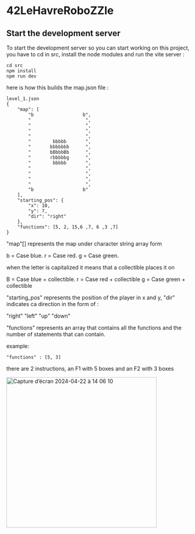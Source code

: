 # 42LeHavreRoboZZle

## Start the development server
To start the development server so you can start working on this project, you have to cd in src, install the node modules and run the vite server :

```
cd src
npm install
npm run dev
```

here is how this builds the map.json file :
```
level_1.json
{
	"map": [
		"b                  b",
		"                    ",
		"                    ",
		"                    ",
		"                    ",
		"        bbbbb       ",
		"       bbbbbbb      ",
		"       bBbbbBb      ",
		"       rbbbbbg      ",
		"        bbbbb       ",
		"                    ",
		"                    ",
		"                    ",
		"                    ",
		"b                  b"
	],
	"starting_pos": {
		"x": 10,
		"y": 7,
		"dir": "right"
	},
	"functions": [5, 2, 15,6 ,7, 6 ,3 ,7]
}
```

"map"[] represents the map under character string array form

b = Case blue.
r = Case red.
g = Case green.

when the letter is capitalized it means that a collectible places it on

B = Case blue + collectible.
r = Case red + collectible
g = Case green + collectible

"starting_pos" represents the position of the player in x and y, "dir" indicates ca direction in the form of  : 

"right"
"left"
"up"
"down"

"functions" represents an array that contains all the functions and the number of statements that can contain.

example:
```
"functions" : [5, 3]
```
there are 2 instructions, an F1 with 5 boxes and an F2 with 3 boxes

<img width="394" alt="Capture d’écran 2024-04-22 à 14 06 10" src="https://github.com/42LeHavre/42LeHavreRoboZZle/assets/90618758/23e62e80-55ce-4bbc-9156-8dd92c5b46ce">

